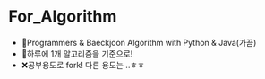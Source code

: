 # For_Algorithm
- 💙Programmers &amp; Baeckjoon Algorithm with Python & Java(가끔)
- 💜하루에 1개 알고리즘을 기준으로! 
- ❌공부용도로 fork! 다른 용도는 ..ㅎㅎ
